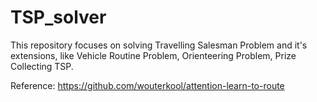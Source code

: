 # TSP_solver
This repository focuses on solving Travelling Salesman Problem and it's extensions, like Vehicle Routine Problem, Orienteering Problem, Prize Collecting TSP.

Reference: https://github.com/wouterkool/attention-learn-to-route
